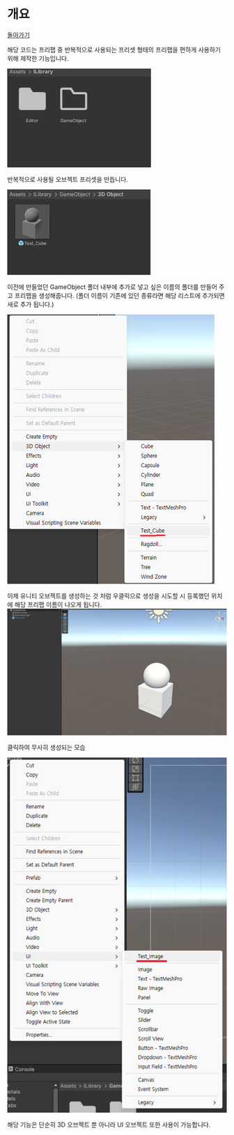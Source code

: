 # 개요
[돌아가기](https://github.com/ladius3565/Portfolio/blob/main/README.md)


해당 코드는 프리팹 중 반복적으로 사용되는 프리셋 형태의 프리팹을 편하게 사용하기 위해 제작한 기능입니다.

![순서1](https://github.com/ladius3565/Portfolio/blob/main/%EA%B3%B5%ED%86%B5%20%EA%B8%B0%EB%8A%A5%20%EA%B5%AC%ED%98%84/%EC%BB%A4%EC%8A%A4%ED%85%80%20%EB%A9%94%EB%89%B4/Image/CustomMenu_1.png)

반복적으로 사용될 오브젝트 프리셋을 만듭니다.

![순서3](https://github.com/ladius3565/Portfolio/blob/main/%EA%B3%B5%ED%86%B5%20%EA%B8%B0%EB%8A%A5%20%EA%B5%AC%ED%98%84/CustomMenu%20IMG/CustomMenu_3.png)

이전에 만들었던 GameObject 폴더 내부에 추가로 넣고 싶은 이름의 폴더를 만들어 주고 프리팹을 생성해줍니다.
(폴더 이름이 기존에 있던 종류라면 해당 리스트에 추가되면 새로 추가 됩니다.)

![순서5](https://github.com/ladius3565/Portfolio/blob/main/%EA%B3%B5%ED%86%B5%20%EA%B8%B0%EB%8A%A5%20%EA%B5%AC%ED%98%84/CustomMenu%20IMG/CustomMenu_5.png)

이제 유니티 오브젝트를 생성하는 것 처럼 우클릭으로 생성을 시도할 시 등록했던 위치에 해당 프리팹 이름이 나오게 됩니다.
![순서6](https://github.com/ladius3565/Portfolio/blob/main/%EA%B3%B5%ED%86%B5%20%EA%B8%B0%EB%8A%A5%20%EA%B5%AC%ED%98%84/CustomMenu%20IMG/CustomMenu_6.png)

클릭하여 무사히 생성되는 모습

![순서7](https://github.com/ladius3565/Portfolio/blob/main/%EA%B3%B5%ED%86%B5%20%EA%B8%B0%EB%8A%A5%20%EA%B5%AC%ED%98%84/CustomMenu%20IMG/CustomMenu_7.png)

해당 기능은 단순히 3D 오브젝트 뿐 아니라 UI 오브젝트 또한 사용이 가능합니다.
